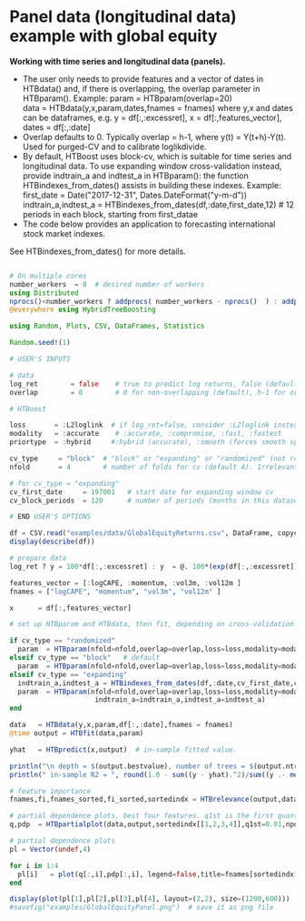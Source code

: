 # Panel data (longitudinal data) example with global equity

**Working with time series and longitudinal data (panels).**

- The user only needs to provide features and a vector of dates in HTBdata() and, if there is overlapping, the overlap parameter in HTBparam().
  Example: 
  param  = HTBparam(overlap=20)        
  data   = HTBdata(y,x,param,dates,fnames = fnames)
  where y,x and dates can be dataframes, e.g. y = df[:,:excessret], x = df[:,features_vector], dates = df[:,:date]
- Overlap defaults to 0. Typically overlap = h-1, where y(t) = Y(t+h)-Y(t). Used for purged-CV and to calibrate loglikdivide.
- By default, HTBoost uses block-cv, which is suitable for time series and longitudinal data. 
  To use expanding window cross-validation instead, provide indtrain_a and indtest_a in HTBparam():
  the function HTBindexes_from_dates() assists in building these indexes.
  Example: 
  first_date = Date("2017-12-31", Dates.DateFormat("y-m-d"))
  indtrain_a,indtest_a = HTBindexes_from_dates(df,:date,first_date,12)  # 12 periods in each block, starting from first_datae
- The code below provides an application to forecasting international stock market indexes. 

See HTBindexes_from_dates() for more details.   

```julia 

# On multiple cores
number_workers  = 8  # desired number of workers
using Distributed
nprocs()<number_workers ? addprocs( number_workers - nprocs()  ) : addprocs(0)
@everywhere using HybridTreeBoosting

using Random, Plots, CSV, DataFrames, Statistics

Random.seed!(1)

# USER'S INPUTS 

# data
log_ret        = false    # true to predict log returns, false (default) to predict returns
overlap        = 0        # 0 for non-overlapping (default), h-1 for overlapping

# HTBoost

loss       = :L2loglink  # if log_ret=false, consider :L2loglink instead of :L2 
modality   = :accurate    # :accurate, :compromise, :fast, :fastest
priortype  = :hybrid     #:hybrid (accurate), :smooth (forces smooth split)

cv_type     = "block"  # "block" or "expanding" or "randomized" (not recommended for time series and panels)
nfold       = 4        # number of folds for cv (default 4). Irrelevant if cv_type = "expanding".

# for cv_type = "expanding" 
cv_first_date     = 197001   # start date for expanding window cv       
cv_block_periods  = 120      # number of periods (months in this dataset): if cv_type="block", this is the block size

# END USER'S OPTIONS

df = CSV.read("examples/data/GlobalEquityReturns.csv", DataFrame, copycols = true) # import data as dataframe. Monthly LOG excess returns.
display(describe(df))

# prepare data 
log_ret ? y = 100*df[:,:excessret] : y  = @. 100*(exp(df[:,:excessret]) )

features_vector = [:logCAPE, :momentum, :vol3m, :vol12m ]
fnames = ["logCAPE", "momentum", "vol3m", "vol12m" ]

x      = df[:,features_vector]

# set up HTBparam and HTBdata, then fit, depending on cross-validation type

if cv_type == "randomized"
  param  = HTBparam(nfold=nfold,overlap=overlap,loss=loss,modality=modality,priortype=priortype,randomizecv=true) 
elseif cv_type == "block"   # default 
  param  = HTBparam(nfold=nfold,overlap=overlap,loss=loss,modality=modality,priortype=priortype) 
elseif cv_type == "expanding"
  indtrain_a,indtest_a = HTBindexes_from_dates(df,:date,cv_first_date,cv_block_periods)
  param  = HTBparam(nfold=nfold,overlap=overlap,loss=loss,modality=modality,priortype=priortype,
                     indtrain_a=indtrain_a,indtest_a=indtest_a)
end 

data   = HTBdata(y,x,param,df[:,:date],fnames = fnames)
@time output = HTBfit(data,param)

yhat   = HTBpredict(x,output)  # in-sample fitted value.

println("\n depth = $(output.bestvalue), number of trees = $(output.ntrees) ")
println(" in-sample R2 = ", round(1.0 - sum((y - yhat).^2)/sum((y .- mean(y)).^2),digits=3) )

# feature importance
fnames,fi,fnames_sorted,fi_sorted,sortedindx = HTBrelevance(output,data);

# partial dependence plots, best four features. q1st is the first quantile. e.g. 0.01 or 0.05
q,pdp  = HTBpartialplot(data,output,sortedindx[[1,2,3,4]],q1st=0.01,npoints = 5000)

# partial dependence plots
pl = Vector(undef,4)

for i in 1:4 
  pl[i]   = plot(q[:,i],pdp[:,i], legend=false,title=fnames[sortedindx[i]],color=:green)
end 

display(plot(pl[1],pl[2],pl[3],pl[4], layout=(2,2), size=(1200,600)))  # display() will show it in Plots window.
#savefig("examples/GlobalEquityPanel.png")  # save it as png file

```